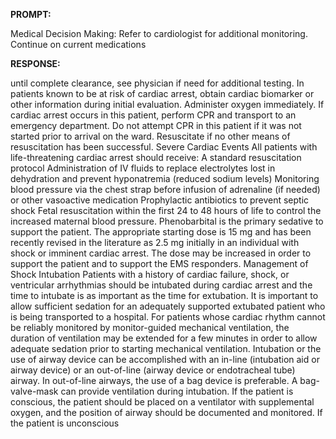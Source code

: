 **PROMPT:**

Medical Decision Making: Refer to cardiologist for additional monitoring. Continue on current medications

**RESPONSE:**

  until complete clearance, see physician if need for additional testing. In patients known to be at risk of cardiac arrest, obtain cardiac biomarker or other information during initial evaluation. Administer oxygen immediately. If cardiac arrest occurs in this patient, perform CPR and transport to an emergency department. Do not attempt CPR in this patient if it was not started prior to arrival on the ward. Resuscitate if no other means of resuscitation has been successful.  Severe Cardiac Events  All patients with life-threatening cardiac arrest should receive:  A standard resuscitation protocol  Administration of IV fluids to replace electrolytes lost in dehydration and prevent hyponatremia (reduced sodium levels)  Monitoring blood pressure via the chest strap before infusion of adrenaline (if needed) or other vasoactive medication  Prophylactic antibiotics to prevent septic shock  Fetal resuscitation within the first 24 to 48 hours of life to control the increased maternal blood pressure.  Phenobarbital is the primary sedative to support the patient. The appropriate starting dose is 15 mg and has been recently revised in the literature as 2.5 mg initially in an individual with shock or imminent cardiac arrest.  The dose may be increased in order to support the patient and to support the EMS responders.  Management of Shock  Intubation  Patients with a history of cardiac failure, shock, or ventricular arrhythmias should be intubated during cardiac arrest and the time to intubate is as important as the time for extubation. It is important to allow sufficient sedation for an adequately supported extubated patient who is being transported to a hospital. For patients whose cardiac rhythm cannot be reliably monitored by monitor-guided mechanical ventilation, the duration of ventilation may be extended for a few minutes in order to allow adequate sedation prior to starting mechanical ventilation.  Intubation or the use of airway device can be accomplished with an in-line (intubation aid or airway device) or an out-of-line (airway device or endotracheal tube) airway. In out-of-line airways, the use of a bag device is preferable. A bag-valve-mask can provide ventilation during intubation. If the patient is conscious, the patient should be placed on a ventilator with supplemental oxygen, and the position of airway should be documented and monitored. If the patient is unconscious